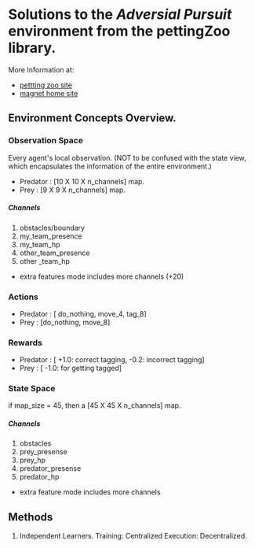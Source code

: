 # Solutions to the *Adversial Pursuit* environment from the pettingZoo library.

More Information at: 
* [pettting zoo site](https://www.pettingzoo.ml/magent/adversarial_pursuit)
* [magnet home site](https://github.com/geek-ai/MAgent)

## Environment Concepts Overview. 



### Observation Space
Every agent's local observation. (NOT to be confused with the state view, which encapsulates the information of the entire environment.)
* Predator : [10 X 10 X n\_channels] map. 
* Prey : [9 X 9 X n\_channels] map.
##### Channels
1. obstacles/boundary
2. my\_team\_presence
3. my\_team\_hp
4. other\_team\_presence
5. other \_team\_hp

* extra features mode includes more channels (+20)

### Actions 
* Predator : [ do\_nothing, move\_4, tag\_8]
* Prey : [do\_nothing, move\_8]
  
### Rewards
* Predator : [ +1.0: correct tagging, -0.2: incorrect tagging]
* Prey : [ -1.0: for getting tagged] 

### State Space
if map\_size = 45, then a [45 X 45 X n\_channels] map. 

##### Channels 
1. obstacles
2. prey\_presense
3. prey\_hp
4. predator\_presense
5. predator\_hp

* extra feature mode includes more channels

## Methods
1. Independent Learners. 
Training: Centralized
Execution: Decentralized.

